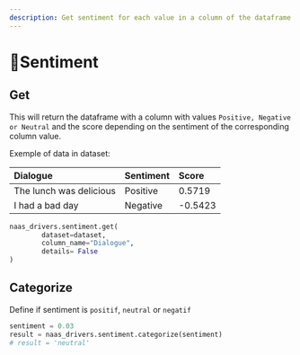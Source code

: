 ```yaml
---
description: Get sentiment for each value in a column of the dataframe
---
```


# 🥰Sentiment

## Get

This will return the dataframe with a column with values `Positive, Negative or Neutral` and the score depending on the sentiment of the corresponding column value.

Exemple of data in dataset:

| Dialogue | Sentiment | Score |
| :--- | :--- | :--- |
| The lunch was delicious | Positive | 0.5719 |
| I had a bad day | Negative | -0.5423 |

```python
naas_drivers.sentiment.get(
        dataset=dataset,
        column_name="Dialogue",
        details= False
)
```

## Categorize

Define if sentiment is `positif`, `neutral` or `negatif`

```python
sentiment = 0.03
result = naas_drivers.sentiment.categorize(sentiment)
# result = 'neutral'
```

